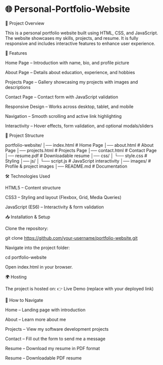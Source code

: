 #  🌐 Personal-Portfolio-Website

📌 Project Overview

This is a personal portfolio website built using HTML, CSS, and JavaScript.
The website showcases my skills, projects, and resume. It is fully responsive and includes interactive features to enhance user experience.

🚀 Features

Home Page – Introduction with name, bio, and profile picture

About Page – Details about education, experience, and hobbies

Projects Page – Gallery showcasing my projects with images and descriptions

Contact Page – Contact form with JavaScript validation

Responsive Design – Works across desktop, tablet, and mobile

Navigation – Smooth scrolling and active link highlighting

Interactivity – Hover effects, form validation, and optional modals/sliders

📂 Project Structure

portfolio-website/
│── index.html        # Home Page
│── about.html        # About Page
│── projects.html     # Projects Page
│── contact.html      # Contact Page
│── resume.pdf        # Downloadable resume
│── css/
│   └── style.css     # Styling
│── js/
│   └── script.js     # JavaScript interactivity
│── images/           # Profile & project images
│── README.md         # Documentation

🛠️ Technologies Used

HTML5 – Content structure

CSS3 – Styling and layout (Flexbox, Grid, Media Queries)

JavaScript (ES6) – Interactivity & form validation

📥 Installation & Setup

Clone the repository:

git clone https://github.com/your-username/portfolio-website.git

Navigate into the project folder:

cd portfolio-website

Open index.html in your browser.

🌍 Hosting

The project is hosted on:
👉 Live Demo
 (replace with your deployed link)

📑 How to Navigate

Home – Landing page with introduction

About – Learn more about me

Projects – View my software development projects

Contact – Fill out the form to send me a message

Resume – Download my resume in PDF format

Resume – Downloadable PDF resume

